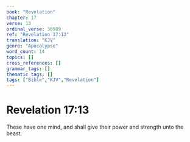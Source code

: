 ```yaml
---
book: "Revelation"
chapter: 17
verse: 13
ordinal_verse: 30989
ref: "Revelation 17:13"
translation: "KJV"
genre: "Apocalypse"
word_count: 14
topics: []
cross_references: []
grammar_tags: []
thematic_tags: []
tags: ["Bible","KJV","Revelation"]
---
```


# Revelation 17:13

These have one mind, and shall give their power and strength unto the beast.
